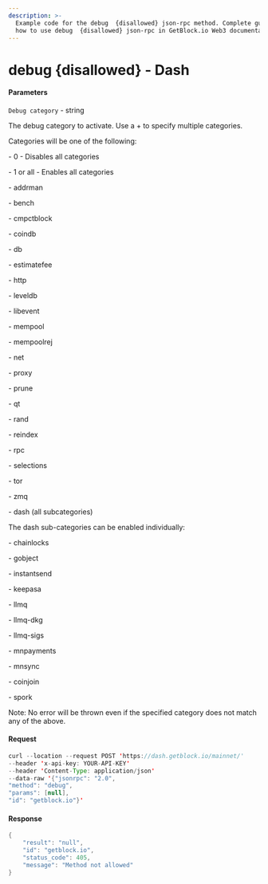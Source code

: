 ```yaml
---
description: >-
  Example code for the debug  {disallowed} json-rpc method. Сomplete guide on
  how to use debug  {disallowed} json-rpc in GetBlock.io Web3 documentation.
---
```


# debug {disallowed} - Dash

#### Parameters

`Debug category` - string

The debug category to activate. Use a + to specify multiple categories.

Categories will be one of the following:

\- 0 - Disables all categories

\- 1 or all - Enables all categories

\- addrman

\- bench

\- cmpctblock

\- coindb

\- db

\- estimatefee

\- http

\- leveldb

\- libevent

\- mempool

\- mempoolrej

\- net

\- proxy

\- prune

\- qt

\- rand

\- reindex

\- rpc

\- selections

\- tor

\- zmq

\- dash (all subcategories)

The dash sub-categories can be enabled individually:

\- chainlocks

\- gobject

\- instantsend

\- keepasa

\- llmq

\- llmq-dkg

\- llmq-sigs

\- mnpayments

\- mnsync

\- coinjoin

\- spork

Note: No error will be thrown even if the specified category does not match any of the above.

#### Request

```java
curl --location --request POST 'https://dash.getblock.io/mainnet/' 
--header 'x-api-key: YOUR-API-KEY' 
--header 'Content-Type: application/json' 
--data-raw '{"jsonrpc": "2.0",
"method": "debug",
"params": [null],
"id": "getblock.io"}'
```

#### Response

```java
{
    "result": "null",
    "id": "getblock.io",
    "status_code": 405,
    "message": "Method not allowed"
}
```
